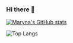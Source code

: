### Hi there 👋

[![Maryna's GitHub stats](https://github-readme-stats.vercel.app/api?username=msynko)](https://github.com/anuraghazra/github-readme-stats)

![Top Langs](https://github-readme-stats.vercel.app/api/top-langs/?username=msynko&layout=compact)

